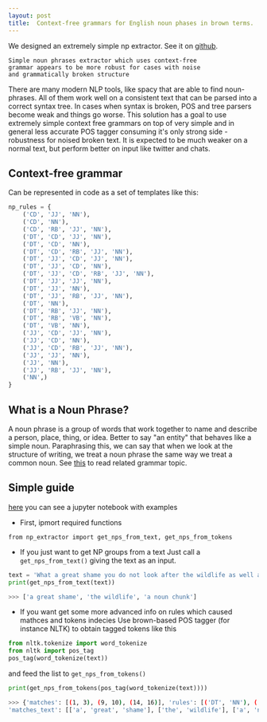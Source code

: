 ```yaml
---
layout: post
title:  Context-free grammars for English noun phases in brown terms.
---
```


We designed an extremely simple np extractor. See it on [github](https://github.com/korobool/simple_np). 
```
Simple noun phrases extractor which uses context-free 
grammar appears to be more robust for cases with noise 
and grammatically broken structure 
```
There are many modern NLP tools, like spacy that are able to find noun-phrases. 
All of them work well on a consistent text that can be parsed into a correct syntax tree. 
In cases when syntax is broken, POS and tree parsers become weak and things go worse. 
This solution has a goal to use extremely simple context free grammars on top of very 
simple and in general less accurate POS tagger consuming it's only strong side - robustness 
for noised broken text. It is expected to be much weaker on a normal text, but perform 
better on input like twitter and chats.

## Context-free grammar 
Can be represented in code as a set of templates like this:


```python
np_rules = {
    ('CD', 'JJ', 'NN'),
    ('CD', 'NN'),
    ('CD', 'RB', 'JJ', 'NN'),
    ('DT', 'CD', 'JJ', 'NN'),
    ('DT', 'CD', 'NN'),
    ('DT', 'CD', 'RB', 'JJ', 'NN'),
    ('DT', 'JJ', 'CD', 'JJ', 'NN'),
    ('DT', 'JJ', 'CD', 'NN'),
    ('DT', 'JJ', 'CD', 'RB', 'JJ', 'NN'),
    ('DT', 'JJ', 'JJ', 'NN'),
    ('DT', 'JJ', 'NN'),
    ('DT', 'JJ', 'RB', 'JJ', 'NN'),
    ('DT', 'NN'),
    ('DT', 'RB', 'JJ', 'NN'),
    ('DT', 'RB', 'VB', 'NN'),
    ('DT', 'VB', 'NN'),
    ('JJ', 'CD', 'JJ', 'NN'),
    ('JJ', 'CD', 'NN'),
    ('JJ', 'CD', 'RB', 'JJ', 'NN'),
    ('JJ', 'JJ', 'NN'),
    ('JJ', 'NN'),
    ('JJ', 'RB', 'JJ', 'NN'),
    ('NN',)
}
``` 


## What is a Noun Phrase?
A noun phrase is a group of words that work together to name and describe a person, place, thing, or idea. 
Better to say "an entity" that behaves like a simple noun. Paraphrasing this, we can say that when 
we look at the structure of writing, we treat a noun phrase the same way we treat a common noun.
See [this](https://github.com/korobool/simple_np/blob/master/np.md) to read related grammar topic.

## Simple guide
[here](https://github.com/korobool/simple_np/blob/master/how-to-use.ipynb) you can see a jupyter notebook with examples 
* First, ipmort required functions
```
from np_extractor import get_nps_from_text, get_nps_from_tokens
```
* If you just want to get NP groups from a text
Just call a ```get_nps_from_text()``` giving the text as an input.
```python
text = 'What a great shame you do not look after the wildlife as well as a noun chunk.'
print(get_nps_from_text(text))
```
```bash
>>> ['a great shame', 'the wildlife', 'a noun chunk']
```
* If you want get some more advanced info on rules which caused mathces and tokens indecies
Use brown-based POS tagger (for instance NLTK) to obtain tagged tokens like this
```python
from nltk.tokenize import word_tokenize
from nltk import pos_tag
pos_tag(word_tokenize(text))
```
and feed the list to ```get_nps_from_tokens()```

```python
print(get_nps_from_tokens(pos_tag(word_tokenize(text))))
```

```bash
>>> {'matches': [(1, 3), (9, 10), (14, 16)], 'rules': [('DT', 'NN'), ('DT', 'NN'), ('DT', 'JJ', 'NN')], 
'matches_text': [['a', 'great', 'shame'], ['the', 'wildlife'], ['a', 'noun', 'chunk']]}
```
